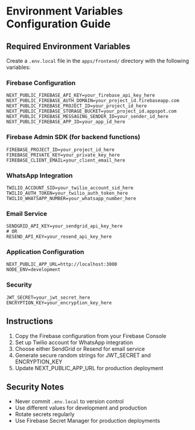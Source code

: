 # Environment Variables Configuration Guide

## Required Environment Variables

Create a `.env.local` file in the `apps/frontend/` directory with the following variables:

### Firebase Configuration
```
NEXT_PUBLIC_FIREBASE_API_KEY=your_firebase_api_key_here
NEXT_PUBLIC_FIREBASE_AUTH_DOMAIN=your_project_id.firebaseapp.com
NEXT_PUBLIC_FIREBASE_PROJECT_ID=your_project_id_here
NEXT_PUBLIC_FIREBASE_STORAGE_BUCKET=your_project_id.appspot.com
NEXT_PUBLIC_FIREBASE_MESSAGING_SENDER_ID=your_sender_id_here
NEXT_PUBLIC_FIREBASE_APP_ID=your_app_id_here
```

### Firebase Admin SDK (for backend functions)
```
FIREBASE_PROJECT_ID=your_project_id_here
FIREBASE_PRIVATE_KEY=your_private_key_here
FIREBASE_CLIENT_EMAIL=your_client_email_here
```

### WhatsApp Integration
```
TWILIO_ACCOUNT_SID=your_twilio_account_sid_here
TWILIO_AUTH_TOKEN=your_twilio_auth_token_here
TWILIO_WHATSAPP_NUMBER=your_whatsapp_number_here
```

### Email Service
```
SENDGRID_API_KEY=your_sendgrid_api_key_here
# OR
RESEND_API_KEY=your_resend_api_key_here
```

### Application Configuration
```
NEXT_PUBLIC_APP_URL=http://localhost:3000
NODE_ENV=development
```

### Security
```
JWT_SECRET=your_jwt_secret_here
ENCRYPTION_KEY=your_encryption_key_here
```

## Instructions

1. Copy the Firebase configuration from your Firebase Console
2. Set up Twilio account for WhatsApp integration
3. Choose either SendGrid or Resend for email service
4. Generate secure random strings for JWT_SECRET and ENCRYPTION_KEY
5. Update NEXT_PUBLIC_APP_URL for production deployment

## Security Notes

- Never commit `.env.local` to version control
- Use different values for development and production
- Rotate secrets regularly
- Use Firebase Secret Manager for production deployments

